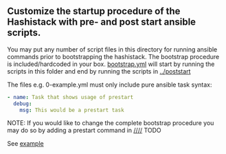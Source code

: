 ## Customize the startup procedure of the Hashistack with pre- and post start ansible scripts.

You may put any number of script files in this directory for running ansible commands prior to bootstrapping the hashistack. 
The bootstrap procedure is included/hardcoded in your box. 
[bootstrap.yml](https://github.com/fredrikhgrelland/vagrant-hashistack/blob/master/ansible/bootstrap.yml) will start by running the scripts in this folder and end by running the scripts in [../poststart]()


The files e.g. 0-example.yml must only include pure ansible task syntax:
```yaml
- name: Task that shows usage of prestart
  debug:
    msg: This would be a prestart task
```

NOTE: If you would like to change the complete bootstrap procedure you may do so by adding a prestart command in [////]() TODO

See [example](../../../example/vagrant/conf/pre_bootstrap/00-prestart-example.yml)